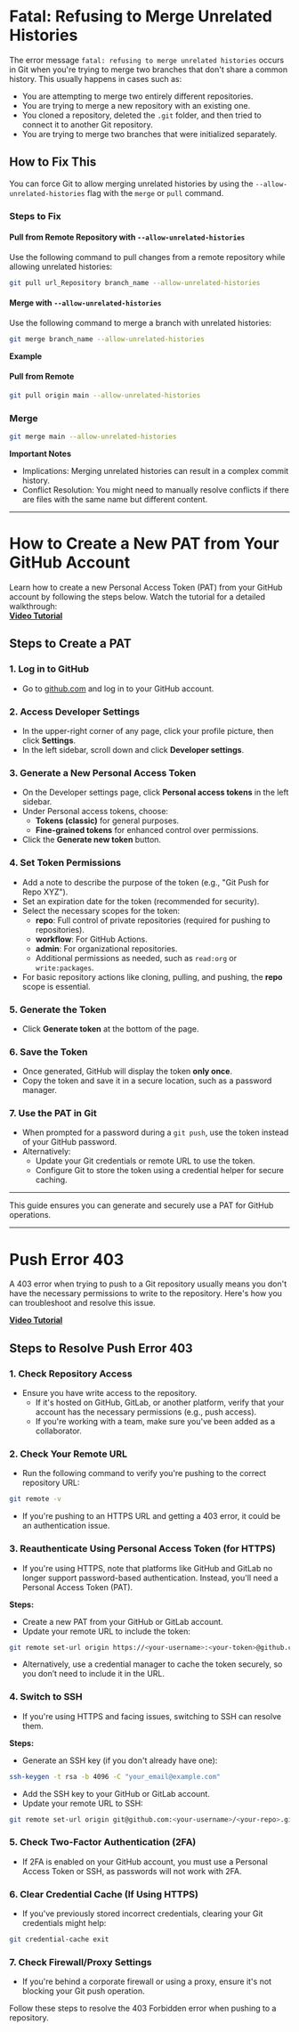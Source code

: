 # Fatal: Refusing to Merge Unrelated Histories

The error message `fatal: refusing to merge unrelated histories` occurs in Git when you're trying to merge two branches that don't share a common history. This usually happens in cases such as:

- You are attempting to merge two entirely different repositories.
- You are trying to merge a new repository with an existing one.
- You cloned a repository, deleted the `.git` folder, and then tried to connect it to another Git repository.
- You are trying to merge two branches that were initialized separately.

## How to Fix This

You can force Git to allow merging unrelated histories by using the `--allow-unrelated-histories` flag with the `merge` or `pull` command.

### Steps to Fix

#### Pull from Remote Repository with `--allow-unrelated-histories`

Use the following command to pull changes from a remote repository while allowing unrelated histories:

```bash
git pull url_Repository branch_name --allow-unrelated-histories  
```

#### Merge with `--allow-unrelated-histories`  

Use the following command to merge a branch with unrelated histories:

```bash
git merge branch_name --allow-unrelated-histories  
```

**Example**  

#### Pull from Remote
```bash
git pull origin main --allow-unrelated-histories  
```

### Merge  
```bash
git merge main --allow-unrelated-histories  
```

**Important Notes**
- Implications: Merging unrelated histories can result in a complex commit history.  
- Conflict Resolution: You might need to manually resolve conflicts if there are files with the same name but different content.

---  

# How to Create a New PAT from Your GitHub Account

Learn how to create a new Personal Access Token (PAT) from your GitHub account by following the steps below. Watch the tutorial for a detailed walkthrough:  
**[Video Tutorial](https://www.youtube.com/watch?v=2nzOI-ynXF4&t=379s)**

## Steps to Create a PAT

### 1. Log in to GitHub
- Go to [github.com](https://github.com) and log in to your GitHub account.

### 2. Access Developer Settings
- In the upper-right corner of any page, click your profile picture, then click **Settings**.
- In the left sidebar, scroll down and click **Developer settings**.

### 3. Generate a New Personal Access Token
- On the Developer settings page, click **Personal access tokens** in the left sidebar.
- Under Personal access tokens, choose:
  - **Tokens (classic)** for general purposes.
  - **Fine-grained tokens** for enhanced control over permissions.
- Click the **Generate new token** button.

### 4. Set Token Permissions
- Add a note to describe the purpose of the token (e.g., "Git Push for Repo XYZ").
- Set an expiration date for the token (recommended for security).
- Select the necessary scopes for the token:
  - **repo**: Full control of private repositories (required for pushing to repositories).
  - **workflow**: For GitHub Actions.
  - **admin**: For organizational repositories.
  - Additional permissions as needed, such as `read:org` or `write:packages`.
- For basic repository actions like cloning, pulling, and pushing, the **repo** scope is essential.

### 5. Generate the Token
- Click **Generate token** at the bottom of the page.

### 6. Save the Token
- Once generated, GitHub will display the token **only once**.
- Copy the token and save it in a secure location, such as a password manager.

### 7. Use the PAT in Git
- When prompted for a password during a `git push`, use the token instead of your GitHub password.
- Alternatively:
  - Update your Git credentials or remote URL to use the token.
  - Configure Git to store the token using a credential helper for secure caching.

___
This guide ensures you can generate and securely use a PAT for GitHub operations.

---

# Push Error 403

A 403 error when trying to push to a Git repository usually means you don't have the necessary permissions to write to the repository. Here's how you can troubleshoot and resolve this issue.

**[Video Tutorial](https://www.youtube.com/watch?v=2nzOI-ynXF4&t=379s)**

## Steps to Resolve Push Error 403

### 1. Check Repository Access
- Ensure you have write access to the repository.  
  - If it's hosted on GitHub, GitLab, or another platform, verify that your account has the necessary permissions (e.g., push access).  
  - If you're working with a team, make sure you've been added as a collaborator.

### 2. Check Your Remote URL
- Run the following command to verify you're pushing to the correct repository URL:

```bash
git remote -v
```  

- If you're pushing to an HTTPS URL and getting a 403 error, it could be an authentication issue.  

### 3. Reauthenticate Using Personal Access Token (for HTTPS)
- If you're using HTTPS, note that platforms like GitHub and GitLab no longer support password-based authentication. Instead, you'll need a Personal Access Token (PAT).  

**Steps:**
- Create a new PAT from your GitHub or GitLab account.
- Update your remote URL to include the token:

```bash
git remote set-url origin https://<your-username>:<your-token>@github.com/<your-username>/<your-repo>.git  
```  

- Alternatively, use a credential manager to cache the token securely, so you don’t need to include it in the URL.  

### 4. Switch to SSH
- If you're using HTTPS and facing issues, switching to SSH can resolve them.  

**Steps:**  
- Generate an SSH key (if you don't already have one):
```bash  
ssh-keygen -t rsa -b 4096 -C "your_email@example.com"  
```  

- Add the SSH key to your GitHub or GitLab account.
- Update your remote URL to SSH:  
```bash
git remote set-url origin git@github.com:<your-username>/<your-repo>.git
```  

### 5. Check Two-Factor Authentication (2FA)  
- If 2FA is enabled on your GitHub account, you must use a Personal Access Token or SSH, as passwords will not work with 2FA.  

### 6. Clear Credential Cache (If Using HTTPS)  
- If you've previously stored incorrect credentials, clearing your Git credentials might help:  
```bash
git credential-cache exit  
```  

### 7. Check Firewall/Proxy Settings
- If you're behind a corporate firewall or using a proxy, ensure it's not blocking your Git push operation.

Follow these steps to resolve the 403 Forbidden error when pushing to a repository.